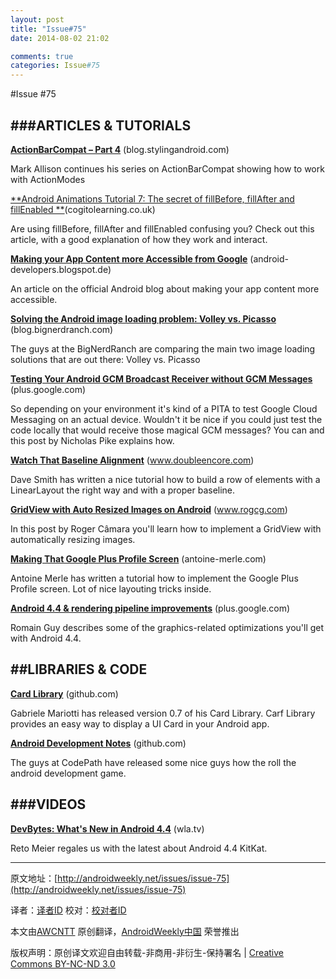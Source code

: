 ```yaml
---
layout: post
title: "Issue#75"
date: 2014-08-02 21:02

comments: true
categories: Issue#75
---
```


#Issue #75

###ARTICLES & TUTORIALS
---

[**ActionBarCompat – Part 4**](http://blog.stylingandroid.com/archives/2087) (blog.stylingandroid.com)

Mark Allison continues his series on ActionBarCompat showing how to work with ActionModes

 
[**Android Animations Tutorial 7: The secret of fillBefore, fillAfter and fillEnabled **](http://cogitolearning.co.uk/?p=1203)(cogitolearning.co.uk) 

Are using fillBefore, fillAfter and fillEnabled confusing you? Check out this article, with a good explanation of how they work and interact.

[**Making your App Content more Accessible from Google**](http://android-developers.blogspot.de/2013/10/making-your-app-content-more-accessible.html) (android-developers.blogspot.de)

An article on the official Android blog about making your app content more accessible.

[**Solving the Android image loading problem: Volley vs. Picasso**](http://www.bignerdranch.com/blog/solving-the-android-image-loading-problem-volley-vs-picasso/) (blog.bignerdranch.com) 

The guys at the BigNerdRanch are comparing the main two image loading solutions that are out there: Volley vs. Picasso

[**Testing Your Android GCM Broadcast Receiver without GCM Messages**](https://plus.google.com/108612553581259107752/posts/ERVnjUAjsbZ) (plus.google.com) 

So depending on your environment it's kind of a PITA to test Google Cloud Messaging on an actual device. Wouldn't it be nice if you could just test the code locally that would receive those magical GCM messages? You can and this post by Nicholas Pike explains how.

[**Watch That Baseline Alignment**](http://www.doubleencore.com/2013/10/shifty-baseline-alignment/) (www.doubleencore.com) 

Dave Smith has written a nice tutorial how to build a row of elements with a LinearLayout the right way and with a proper baseline.

[**GridView with Auto Resized Images on Android**](http://www.rogcg.com/blog/2013/11/01/gridview-with-auto-resized-images-on-android) (www.rogcg.com) 

In this post by Roger Câmara you'll learn how to implement a GridView with automatically resizing images.

[**Making That Google Plus Profile Screen**](http://antoine-merle.com/blog/2013/10/04/making-that-google-plus-profile-screen/) (antoine-merle.com) 

Antoine Merle has written a tutorial how to implement the Google Plus Profile screen. Lot of nice layouting tricks inside.

[**Android 4.4 & rendering pipeline improvements**](https://plus.google.com/+RomainGuy/posts/9QSTyVCSoz3) (plus.google.com) 

Romain Guy describes some of the graphics-related optimizations you'll get with Android 4.4.
 
##LIBRARIES & CODE
---

[**Card Library**](https://github.com/gabrielemariotti/cardslib) (github.com) 

Gabriele Mariotti has released version 0.7 of his Card Library. Carf Library provides an easy way to display a UI Card in your Android app.

[**Android Development Notes**](https://github.com/thecodepath/android_guides) (github.com) 

The guys at CodePath have released some nice guys how the roll the android development game.
 
###VIDEOS
---

[**DevBytes: What's New in Android 4.4**](http://wla.tv/NMbG) (wla.tv)

Reto Meier regales us with the latest about Android 4.4 KitKat.



---


原文地址：[http://androidweekly.net/issues/issue-75](http://androidweekly.net/issues/issue-75)

译者：[译者ID](https://github.com/译者ID) 校对：[校对者ID](https://github.com/校对者ID)

本文由[AWCNTT](https://github.com/AWCNTT) 原创翻译，[AndroidWeekly中国](http://www.androidweekly.cn/) 荣誉推出

版权声明：原创译文欢迎自由转载-非商用-非衍生-保持署名 | [Creative Commons BY-NC-ND 3.0](http://creativecommons.org/licenses/by-nc-nd/3.0/deed.zh)